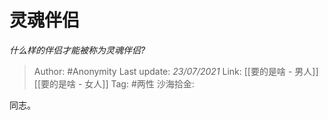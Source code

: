 # 灵魂伴侣
*什么样的伴侣才能被称为灵魂伴侣?*

> Author: #Anonymity
> Last update: *23/07/2021* 
> Link:  [[要的是啥 - 男人]] [[要的是啥 - 女人]]
> Tag: #两性 
> 沙海拾金:  

 
同志。



